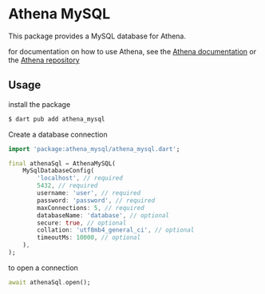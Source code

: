 

# Athena MySQL

This package provides a MySQL database for Athena.

for documentation on how to use Athena, see the [Athena documentation](https://athena-sql.gitbook.io/)
or the [Athena repository](https://github.com/athena-sql/athena_sql)

## Usage
install the package
```bash
$ dart pub add athena_mysql
```

Create a database connection
```dart
import 'package:athena_mysql/athena_mysql.dart';

final athenaSql = AthenaMySQL(
    MySqlDatabaseConfig(
        'localhost', // required
        5432, // required
        username: 'user', // required
        password: 'password', // required
        maxConnections: 5, // required
        databaseName: 'database', // optional
        secure: true, // optional
        collation: 'utf8mb4_general_ci', // optional
        timeoutMs: 10000, // optional
    ),
);
```

to open a connection
```dart
await athenaSql.open();
```
